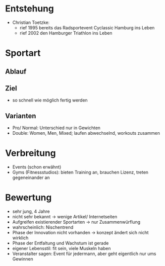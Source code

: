 # Entstehung
- Christian Toetzke:
    - rief 1995 bereits das Radsportevent Cyclassic Hamburg ins Leben
    - rief 2002 den Hamburger Triathlon ins Leben


# Sportart
## Ablauf
## Ziel
- so schnell wie möglich fertig werden


## Varianten
- Pro/ Normal: Unterschied nur in Gewichten
- Double: Women, Men, Mixed; laufen abwechselnd, workouts zusammen


# Verbreitung
- Events (schon erwähnt)
- Gyms (Fitnessstudios): bieten Training an, brauchen Lizenz, treten gegeneinander an

# Bewertung
- sehr jung, 4 Jahre
- nicht sehr bekannt -> wenige Artikel/ Internetseiten
- Aufgreifen existierender Sportarten -> nur Zusammenwürflung
- wahrscheinlich: Nischentrend
- Phase der Innovation nicht vorhanden -> konzept ändert sich nicht wirklich
- Phase der Entfaltung und Wachstum ist gerade
- eigener Lebensstil: fit sein, viele Muskeln haben
- Veranstalter sagen: Event für jedermann, aber geht eigentlich nur ums Gewinnen
